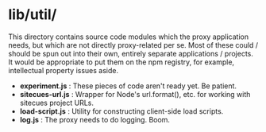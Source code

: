 # lib/util/
This directory contains source code modules which the proxy application needs, but which are not directly proxy-related per se. Most of these could / should be spun out into their own, entirely separate applications / projects. It would be appropriate to put them on the npm registry, for example, intellectual property issues aside.

 - **experiment.js**  : These pieces of code aren't ready yet. Be patient.
 - **sitecues-url.js** : Wrapper for Node's url.format(), etc. for working with sitecues project URLs.
 - **load-script.js** : Utility for constructing client-side load scripts.
 - **log.js**         : The proxy needs to do logging. Boom.
